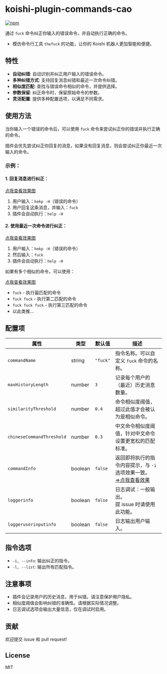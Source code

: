 # koishi-plugin-commands-cao

[![npm](https://img.shields.io/npm/v/koishi-plugin-commands-cao?style=flat-square)](https://www.npmjs.com/package/koishi-plugin-commands-cao)

通过 `fuck` 命令纠正你输入的错误命令，并自动执行正确的命令。

- 模仿命令行工具 `thefuck` 的功能，让你的 Koishi 机器人更加智能和便捷。

## 特性

- **自动纠错**: 自动识别并纠正用户输入的错误命令。
- **多种纠错方式**: 支持回复消息纠错和最近一次命令纠错。
- **相似度匹配**: 查找与错误命令相似的命令，并提供选择。
- **参数保留**: 纠正命令时，保留原始命令的参数。
- **灵活配置**: 提供多种配置选项，以满足不同需求。

## 使用方法

当你输入一个错误的命令后，可以使用 `fuck` 命令来尝试纠正你的错误并执行正确的命令。

插件会优先尝试纠正你回复的消息，如果没有回复消息，则会尝试纠正你最近一次输入的命令。

### 示例：

#### 1. 回复消息进行纠正：

[点我查看效果图](https://i0.hdslb.com/bfs/openplatform/af951636c3092d0e19350b324e675d20cb51294b.png)

1. 用户输入：`hekp -H`（错误的命令）
2. 用户回复这条消息，并输入：`fuck`
3. 插件会自动执行：`help -H`

#### 2. 使用最近一次命令进行纠正：

[点我查看效果图](https://i0.hdslb.com/bfs/openplatform/d4da3cdb2353ba4902e2697263c963de9d58ea87.png)

1. 用户输入：`hekp -H`（错误的命令）
2. 然后输入：`fuck`
3. 插件会自动执行：`help -H`

如果有多个相似的命令，可以使用：

[点我查看效果图](https://i0.hdslb.com/bfs/openplatform/07c2283e70a1f5dc7e96fe95368f0bae8729b824.png)

- `fuck` - 执行最匹配的命令
- `fuck fuck` - 执行第二匹配的命令
- `fuck fuck fuck` - 执行第三匹配的命令
- 以此类推...

## 配置项

| 属性                      | 类型    | 默认值   | 描述                                                                                                                                                      |
| ------------------------- | ------- | -------- | --------------------------------------------------------------------------------------------------------------------------------------------------------- |
| `commandName`             | string  | `"fuck"` | 指令名称。可以自定义 `fuck` 命令的名称。                                                                                                                  |
| `maxHistoryLength`        | number  | `3`      | 记录每个用户的（最近）历史消息数量。                                                                                                                      |
| `similarityThreshold`     | number  | `0.4`    | 命令相似度阈值，超过此值才会被认为是相似命令。                                                                                                            |
| `chineseCommandThreshold` | number  | `0.3`    | 中文命令相似度阈值，针对中文命令设置更宽松的匹配标准。                                                                                                    |
| `commandInfo`             | boolean | `false`  | 返回即将执行的指令内容提示，与 `-i` 选项效果一致。<br>[⇒点我查看效果](https://i0.hdslb.com/bfs/openplatform/c6e71eccd095913310d2c8b61943ec006b62697d.png) |
| `loggerinfo`              | boolean | `false`  | 日志调试：一般输出。<br>提 issue 时请使用此功能。                                                                                                         |
| `loggeruserinputinfo`     | boolean | `false`  | 日志输出用户输入。                                                                                                                                        |

## 指令选项

- `-i, --info`: 输出纠正的指令。
- `-l, --list`: 输出所有匹配指令。


## 注意事项

- 插件会记录用户的历史消息，用于纠错。请注意保护用户隐私。
- 相似度阈值会影响纠错的准确性。请根据实际情况调整。
- 日志调试选项会输出大量信息，仅在调试时启用。

## 贡献

欢迎提交 issue 和 pull request!

## License

MIT